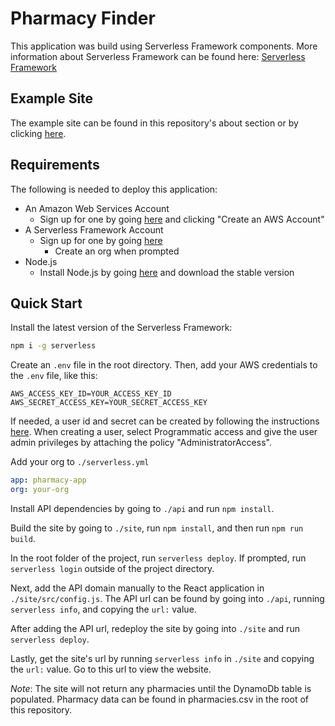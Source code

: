 # Pharmacy Finder

This application was build using Serverless Framework components. More information about Serverless Framework can be found here: [Serverless Framework](https://www.serverless.com/)

## Example Site

The example site can be found in this repository's about section or by clicking [here](https://d1kkrdpandskfc.cloudfront.net/).

## Requirements

The following is needed to deploy this application:

- An Amazon Web Services Account
  - Sign up for one by going [here](https://aws.amazon.com/) and clicking "Create an AWS Account"
- A Serverless Framework Account
  - Sign up for one by going [here](https://app.serverless.com/)
    - Create an org when prompted
- Node.js
  - Install Node.js by going [here](https://nodejs.org/en/) and download the stable version

## Quick Start

Install the latest version of the Serverless Framework:

```bash
npm i -g serverless
```

Create an `.env` file in the root directory. Then, add your AWS credentials to the `.env` file, like this:

```text
AWS_ACCESS_KEY_ID=YOUR_ACCESS_KEY_ID
AWS_SECRET_ACCESS_KEY=YOUR_SECRET_ACCESS_KEY
```

If needed, a user id and secret can be created by following the instructions [here](https://docs.aws.amazon.com/IAM/latest/UserGuide/id_users_create.html#id_users_create_console). When creating a user, select Programmatic access and give the user admin privileges by attaching the policy "AdministratorAccess".

Add your org to `./serverless.yml`

```yml
app: pharmacy-app
org: your-org
```

Install API dependencies by going to `./api` and run `npm install`.

Build the site by going to `./site`, run `npm install`, and then run `npm run build`.

In the root folder of the project, run `serverless deploy`. If prompted, run `serverless login` outside of the project directory.

Next, add the API domain manually to the React application in `./site/src/config.js`. The API url can be found by going into `./api`, running `serverless info`, and copying the `url:` value.

After adding the API url, redeploy the site by going into `./site` and run `serverless deploy`.

Lastly, get the site's url by running `serverless info` in `./site` and copying the `url:` value. Go to this url to view the website.

_Note_: The site will not return any pharmacies until the DynamoDb table is populated. Pharmacy data can be found in pharmacies.csv in the root of this repository.
